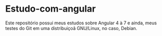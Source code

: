# Estudo-com-angular
Este repositório possui meus estudos sobre Angular 4 à 7 e ainda, meus testes do Git em uma distribuiçoã GNU/Linux, no caso, Debian.

